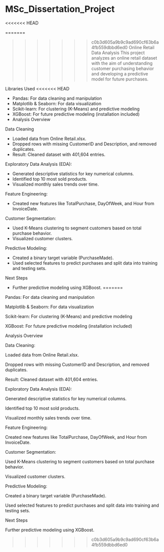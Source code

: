 # MSc_Dissertation_Project
<<<<<<< HEAD

=======
>>>>>>> c0b3d605a9b9c9ad690cf63b6a4fb559dbbd6ed0
Online Retail Data Analysis
This project analyzes an online retail dataset with the aim of understanding customer purchasing behavior and developing a predictive model for future purchases.

Libraries Used
<<<<<<< HEAD
* Pandas: For data cleaning and manipulation
* Matplotlib & Seaborn: For data visualization
* Scikit-learn: For clustering (K-Means) and predictive modeling
* XGBoost: For future predictive modeling (installation included)
* Analysis Overview

Data Cleaning
* Loaded data from Online Retail.xlsx.
* Dropped rows with missing CustomerID and Description, and removed duplicates.
* Result: Cleaned dataset with 401,604 entries.

Exploratory Data Analysis (EDA):
* Generated descriptive statistics for key numerical columns.
* Identified top 10 most sold products.
* Visualized monthly sales trends over time.

Feature Engineering:
* Created new features like TotalPurchase, DayOfWeek, and Hour from InvoiceDate.

Customer Segmentation:
* Used K-Means clustering to segment customers based on total purchase behavior.
* Visualized customer clusters.

Predictive Modeling:
* Created a binary target variable (PurchaseMade).
* Used selected features to predict purchases and split data into training and testing sets.

Next Steps
* Further predictive modeling using XGBoost.
=======

Pandas: For data cleaning and manipulation

Matplotlib & Seaborn: For data visualization

Scikit-learn: For clustering (K-Means) and predictive modeling

XGBoost: For future predictive modeling (installation included)

Analysis Overview

Data Cleaning:

Loaded data from Online Retail.xlsx.

Dropped rows with missing CustomerID and Description, and removed duplicates.

Result: Cleaned dataset with 401,604 entries.

Exploratory Data Analysis (EDA):

Generated descriptive statistics for key numerical columns.

Identified top 10 most sold products.

Visualized monthly sales trends over time.

Feature Engineering:

Created new features like TotalPurchase, DayOfWeek, and Hour from InvoiceDate.

Customer Segmentation:

Used K-Means clustering to segment customers based on total purchase behavior.

Visualized customer clusters.

Predictive Modeling:

Created a binary target variable (PurchaseMade).

Used selected features to predict purchases and split data into training and testing sets.

Next Steps

Further predictive modeling using XGBoost.
>>>>>>> c0b3d605a9b9c9ad690cf63b6a4fb559dbbd6ed0
